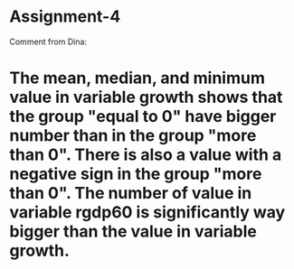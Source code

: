 # Assignment-4

Comment from Dina:
# The mean, median, and minimum value in variable growth shows that the group "equal to 0" have bigger number than in the group "more than 0". There is also a value with a negative sign in the group "more than 0". The number of value in variable rgdp60 is significantly way bigger than the value in variable growth.
